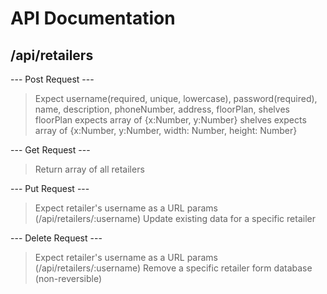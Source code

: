 # API Documentation #

## /api/retailers ##
---  Post Request  ---
> Expect username(required, unique, lowercase), password(required), name, description, phoneNumber, address, floorPlan, shelves
> floorPlan expects array of {x:Number, y:Number}
> shelves expects array of {x:Number, y:Number, width: Number, height: Number}

--- Get Request ---
> Return array of all retailers

--- Put Request ---
> Expect retailer's username as a URL params (/api/retailers/:username)
> Update existing data for a specific retailer

--- Delete Request ---
> Expect retailer's username as a URL params (/api/retailers/:username)
> Remove a specific retailer form database (non-reversible)
